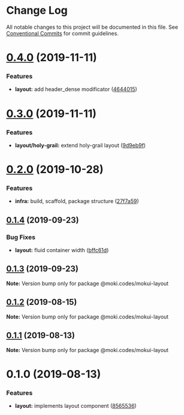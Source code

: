 # Change Log

All notable changes to this project will be documented in this file.
See [Conventional Commits](https://conventionalcommits.org) for commit guidelines.

# [0.4.0](https://github.com/moki/mokui/compare/@moki.codes/mokui-layout@0.3.0...@moki.codes/mokui-layout@0.4.0) (2019-11-11)


### Features

* **layout:** add header_dense modificator ([4644015](https://github.com/moki/mokui/commit/4644015))





# [0.3.0](https://github.com/moki/mokui/compare/@moki.codes/mokui-layout@0.2.0...@moki.codes/mokui-layout@0.3.0) (2019-11-11)


### Features

* **layout/holy-grail:** extend holy-grail layout ([9d9eb9f](https://github.com/moki/mokui/commit/9d9eb9f))





# [0.2.0](https://github.com/moki/mokui/compare/@moki.codes/mokui-layout@0.1.4...@moki.codes/mokui-layout@0.2.0) (2019-10-28)


### Features

* **infra:** build, scaffold, package structure ([27f7a59](https://github.com/moki/mokui/commit/27f7a59))





## [0.1.4](https://github.com/moki/mokui/compare/@moki.codes/mokui-layout@0.1.3...@moki.codes/mokui-layout@0.1.4) (2019-09-23)


### Bug Fixes

* **layout:** fluid container width ([bffc61d](https://github.com/moki/mokui/commit/bffc61d))





## [0.1.3](https://github.com/moki/mokui/compare/@moki.codes/mokui-layout@0.1.2...@moki.codes/mokui-layout@0.1.3) (2019-09-23)

**Note:** Version bump only for package @moki.codes/mokui-layout





## [0.1.2](https://github.com/moki/mokui/compare/@moki.codes/mokui-layout@0.1.1...@moki.codes/mokui-layout@0.1.2) (2019-08-15)

**Note:** Version bump only for package @moki.codes/mokui-layout





## [0.1.1](https://github.com/moki/mokui/compare/@moki.codes/mokui-layout@0.1.0...@moki.codes/mokui-layout@0.1.1) (2019-08-13)

**Note:** Version bump only for package @moki.codes/mokui-layout





# 0.1.0 (2019-08-13)


### Features

* **layout:** implements layout component ([8565536](https://github.com/moki/mokui/commit/8565536))
